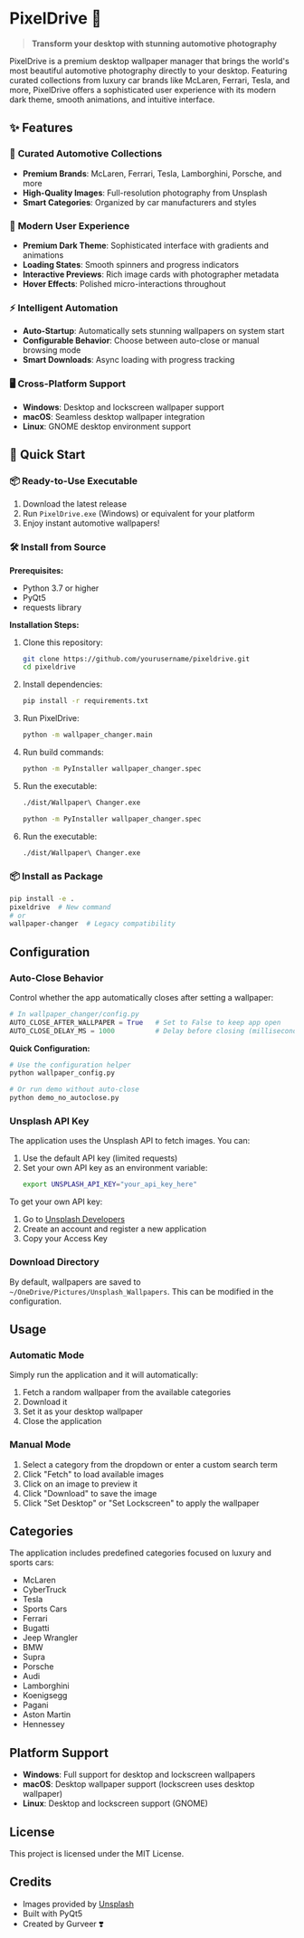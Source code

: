# PixelDrive 🚗

> **Transform your desktop with stunning automotive photography**

PixelDrive is a premium desktop wallpaper manager that brings the world's most beautiful automotive photography directly to your desktop. Featuring curated collections from luxury car brands like McLaren, Ferrari, Tesla, and more, PixelDrive offers a sophisticated user experience with its modern dark theme, smooth animations, and intuitive interface.

## ✨ Features

### 🚗 **Curated Automotive Collections**
- **Premium Brands**: McLaren, Ferrari, Tesla, Lamborghini, Porsche, and more
- **High-Quality Images**: Full-resolution photography from Unsplash
- **Smart Categories**: Organized by car manufacturers and styles

### 🎨 **Modern User Experience**
- **Premium Dark Theme**: Sophisticated interface with gradients and animations
- **Loading States**: Smooth spinners and progress indicators
- **Interactive Previews**: Rich image cards with photographer metadata
- **Hover Effects**: Polished micro-interactions throughout

### ⚡ **Intelligent Automation**
- **Auto-Startup**: Automatically sets stunning wallpapers on system start
- **Configurable Behavior**: Choose between auto-close or manual browsing mode
- **Smart Downloads**: Async loading with progress tracking

### 🖥️ **Cross-Platform Support**
- **Windows**: Desktop and lockscreen wallpaper support
- **macOS**: Seamless desktop wallpaper integration
- **Linux**: GNOME desktop environment support

## 🚀 Quick Start

### 📦 **Ready-to-Use Executable**
1. Download the latest release
2. Run `PixelDrive.exe` (Windows) or equivalent for your platform
3. Enjoy instant automotive wallpapers!

### 🛠️ **Install from Source**

**Prerequisites:**
- Python 3.7 or higher
- PyQt5
- requests library

**Installation Steps:**
1. Clone this repository:
   ```bash
   git clone https://github.com/yourusername/pixeldrive.git
   cd pixeldrive
   ```
2. Install dependencies:
   ```bash
   pip install -r requirements.txt
   ```
3. Run PixelDrive:
   ```bash
   python -m wallpaper_changer.main
   ```
4. Run build commands:
   ```bash
   python -m PyInstaller wallpaper_changer.spec
   ```
5. Run the executable:
   ```bash
   ./dist/Wallpaper\ Changer.exe
   ```
   ```bash
   python -m PyInstaller wallpaper_changer.spec
   ```
6. Run the executable:
   ```bash
   ./dist/Wallpaper\ Changer.exe
   ```

### 📦 **Install as Package**

```bash
pip install -e .
pixeldrive  # New command
# or
wallpaper-changer  # Legacy compatibility
```

## Configuration

### Auto-Close Behavior

Control whether the app automatically closes after setting a wallpaper:

```python
# In wallpaper_changer/config.py
AUTO_CLOSE_AFTER_WALLPAPER = True   # Set to False to keep app open
AUTO_CLOSE_DELAY_MS = 1000          # Delay before closing (milliseconds)
```

**Quick Configuration:**
```bash
# Use the configuration helper
python wallpaper_config.py

# Or run demo without auto-close
python demo_no_autoclose.py
```

### Unsplash API Key

The application uses the Unsplash API to fetch images. You can:

1. Use the default API key (limited requests)
2. Set your own API key as an environment variable:
   ```bash
   export UNSPLASH_API_KEY="your_api_key_here"
   ```

To get your own API key:
1. Go to [Unsplash Developers](https://unsplash.com/developers)
2. Create an account and register a new application
3. Copy your Access Key

### Download Directory

By default, wallpapers are saved to `~/OneDrive/Pictures/Unsplash_Wallpapers`. This can be modified in the configuration.

## Usage

### Automatic Mode
Simply run the application and it will automatically:
1. Fetch a random wallpaper from the available categories
2. Download it
3. Set it as your desktop wallpaper
4. Close the application

### Manual Mode
1. Select a category from the dropdown or enter a custom search term
2. Click "Fetch" to load available images
3. Click on an image to preview it
4. Click "Download" to save the image
5. Click "Set Desktop" or "Set Lockscreen" to apply the wallpaper

## Categories

The application includes predefined categories focused on luxury and sports cars:
- McLaren
- CyberTruck
- Tesla
- Sports Cars
- Ferrari
- Bugatti
- Jeep Wrangler
- BMW
- Supra
- Porsche
- Audi
- Lamborghini
- Koenigsegg
- Pagani
- Aston Martin
- Hennessey

## Platform Support

- **Windows**: Full support for desktop and lockscreen wallpapers
- **macOS**: Desktop wallpaper support (lockscreen uses desktop wallpaper)
- **Linux**: Desktop and lockscreen support (GNOME)

## License

This project is licensed under the MIT License.

## Credits

- Images provided by [Unsplash](https://unsplash.com)
- Built with PyQt5
- Created by Gurveer ❣️

